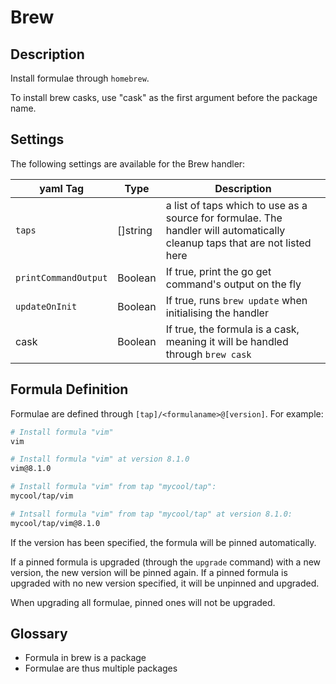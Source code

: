 # Brew

## Description

Install formulae through `homebrew`.

To install brew casks, use "cask" as the first argument before the package name.

## Settings

The following settings are available for the Brew handler:

| yaml Tag | Type | Description |
|----------|------|-------------|
| `taps` | []string | a list of taps which to use as a source for formulae. The handler will automatically cleanup taps that are not listed here |
| `printCommandOutput` | Boolean | If true, print the go get command's output on the fly |
| `updateOnInit` | Boolean | If true, runs `brew update` when initialising the handler |
| cask | Boolean | If true, the formula is a cask, meaning it will be handled through `brew cask` |

## Formula Definition

Formulae are defined through `[tap]/<formulaname>@[version]`. For example:

```sh
# Install formula "vim"
vim

# Install formula "vim" at version 8.1.0
vim@8.1.0

# Install formula "vim" from tap "mycool/tap":
mycool/tap/vim

# Intsall formula "vim" from tap "mycool/tap" at version 8.1.0:
mycool/tap/vim@8.1.0
```

If the version has been specified, the formula will be pinned automatically.

If a pinned formula is upgraded (through the `upgrade` command) with a new version,
the new version will be pinned again.
If a pinned formula is upgraded with no new version specified, it will be unpinned
and upgraded.

When upgrading all formulae, pinned ones will not be upgraded.

## Glossary

- Formula in brew is a package
- Formulae are thus multiple packages
